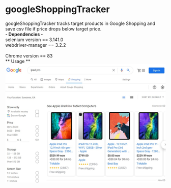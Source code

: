 # googleShoppingTracker
googleShoppingTracker tracks target products in Google Shopping and save csv file if price drops below target price.
<br>
**- Dependencies -** <br>
selenium version == 3.141.0 <br>
webdriver-manager == 3.2.2 <br>
<br>
Chrome version == 83 
<br>
** Usage ** <br>
![image](Screenshots/Screenshot1.jpg?raw=true "Google Shopping Search")





